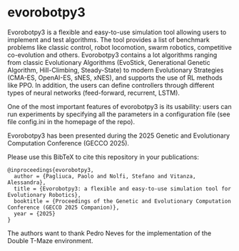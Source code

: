 # evorobotpy3
Evorobotpy3 is a flexible and easy-to-use simulation tool allowing users to implement and test algorithms. The tool provides a list of benchmark problems like classic control, robot locomotion, swarm robotics, competitive co-evolution and others. Evorobotpy3 contains a lot algorithms ranging from classic Evolutionary Algorithms (EvoStick, Generational Genetic Algorithm, Hill-Climbing, Steady-State) to modern Evolutionary Strategies (CMA-ES, OpenAI-ES, sNES, xNES), and supports the use of RL methods like PPO. In addition, the users can define controllers through different types of neural networks (feed-forward, recurrent, LSTM).

One of the most important features of evorobotpy3 is its usability: users can run experiments by specifying all the parameters in a configuration file (see file config.ini in the homepage of the repo).

Evorobotpy3 has been presented during the 2025 Genetic and Evolutionary Computation Conference (GECCO 2025).

Please use this BibTeX to cite this repository in your publications:
```
@inproceedings{evorobotpy3,
  author = {Pagliuca, Paolo and Nolfi, Stefano and Vitanza, Alessandra},
  title = {Evorobotpy3: a flexible and easy-to-use simulation tool for Evolutionary Robotics},
  booktitle = {Proceedings of the Genetic and Evolutionary Computation Conference (GECCO 2025 Companion)},
  year = {2025}
}
```

The authors want to thank Pedro Neves for the implementation of the Double T-Maze environment.
